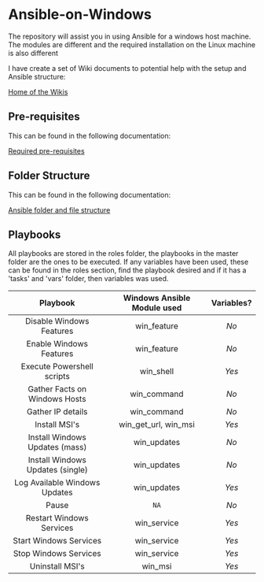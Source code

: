 # Ansible-on-Windows
The repository will assist you in using Ansible for a windows host machine. The modules are different and the required installation on the Linux machine is also different

I have create a set of Wiki documents to potential help with the setup and Ansible structure:

[Home of the Wikis](https://github.com/thopper91/Ansible-on-Windows/wiki)

## Pre-requisites
This can be found in the following documentation:

[Required pre-requisites](https://github.com/thopper91/Ansible-on-Windows/wiki/Pre-requisites)

## Folder Structure
This can be found in the following documentation:

[Ansible folder and file structure](https://github.com/thopper91/Ansible-on-Windows/wiki/Ansible-Structure---Folder-and-Files)

## Playbooks
All playbooks are stored in the roles folder, the playbooks in the master folder are the ones to be executed. If any variables have been used, these can be found in the roles section, find the playbook desired and if it has a 'tasks' and 'vars' folder, then variables was used.

Playbook | Windows Ansible Module used | Variables?
:---: | :---: | :---:
Disable Windows Features | win_feature | *No*
Enable Windows Features | win_feature | *No*
Execute Powershell scripts | win_shell | *Yes*
Gather Facts on Windows Hosts | win_command | *No*
Gather IP details | win_command | *No*
Install MSI's | win_get_url, win_msi | *Yes*
Install Windows Updates (mass) | win_updates | *No*
Install Windows Updates (single) | win_updates | *No*
Log Available Windows Updates | win_updates | *Yes*
Pause | `NA` | *No*
Restart Windows Services | win_service | *Yes*
Start Windows Services | win_service | *Yes*
Stop Windows Services | win_service | *Yes*
Uninstall MSI's | win_msi | *Yes*
